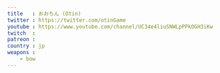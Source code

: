 ```yaml
---
title   : おおちん (Otin)
twitter : https://twitter.com/otinGame
youtube : https://www.youtube.com/channel/UC34e4liuSNWLpPPkOGH3iKw
twitch  :
patreon :
country : jp
weapons :
    - bow
---
```

